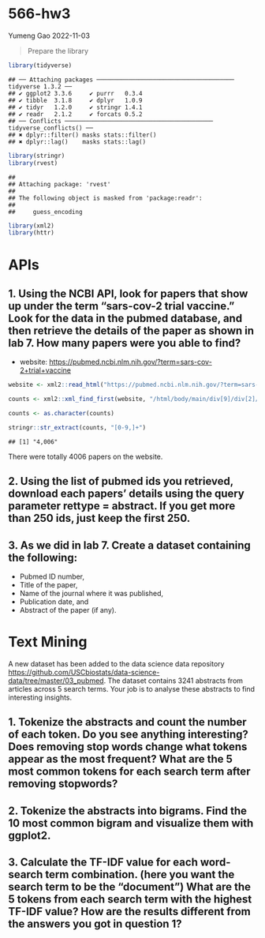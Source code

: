 566-hw3
================
Yumeng Gao
2022-11-03

> Prepare the library

``` r
library(tidyverse)
```

    ## ── Attaching packages ─────────────────────────────────────── tidyverse 1.3.2 ──
    ## ✔ ggplot2 3.3.6     ✔ purrr   0.3.4
    ## ✔ tibble  3.1.8     ✔ dplyr   1.0.9
    ## ✔ tidyr   1.2.0     ✔ stringr 1.4.1
    ## ✔ readr   2.1.2     ✔ forcats 0.5.2
    ## ── Conflicts ────────────────────────────────────────── tidyverse_conflicts() ──
    ## ✖ dplyr::filter() masks stats::filter()
    ## ✖ dplyr::lag()    masks stats::lag()

``` r
library(stringr)
library(rvest)
```

    ## 
    ## Attaching package: 'rvest'
    ## 
    ## The following object is masked from 'package:readr':
    ## 
    ##     guess_encoding

``` r
library(xml2)
library(httr)
```

# APIs

## 1. Using the NCBI API, look for papers that show up under the term “sars-cov-2 trial vaccine.” Look for the data in the pubmed database, and then retrieve the details of the paper as shown in lab 7. How many papers were you able to find?

-   website:
    <https://pubmed.ncbi.nlm.nih.gov/?term=sars-cov-2+trial+vaccine>

``` r
website <- xml2::read_html("https://pubmed.ncbi.nlm.nih.gov/?term=sars-cov-2+trial+vaccine")

counts <- xml2::xml_find_first(website, "/html/body/main/div[9]/div[2]/div[2]/div[1]/div[1]")

counts <- as.character(counts)

stringr::str_extract(counts, "[0-9,]+")
```

    ## [1] "4,006"

There were totally 4006 papers on the website.

## 2. Using the list of pubmed ids you retrieved, download each papers’ details using the query parameter rettype = abstract. If you get more than 250 ids, just keep the first 250.

## 3. As we did in lab 7. Create a dataset containing the following:

-   Pubmed ID number,
-   Title of the paper,
-   Name of the journal where it was published,
-   Publication date, and
-   Abstract of the paper (if any).

# Text Mining

A new dataset has been added to the data science data repository
<https://github.com/USCbiostats/data-science-data/tree/master/03_pubmed>.
The dataset contains 3241 abstracts from articles across 5 search terms.
Your job is to analyse these abstracts to find interesting insights.

## 1. Tokenize the abstracts and count the number of each token. Do you see anything interesting? Does removing stop words change what tokens appear as the most frequent? What are the 5 most common tokens for each search term after removing stopwords?

## 2. Tokenize the abstracts into bigrams. Find the 10 most common bigram and visualize them with ggplot2.

## 3. Calculate the TF-IDF value for each word-search term combination. (here you want the search term to be the “document”) What are the 5 tokens from each search term with the highest TF-IDF value? How are the results different from the answers you got in question 1?
